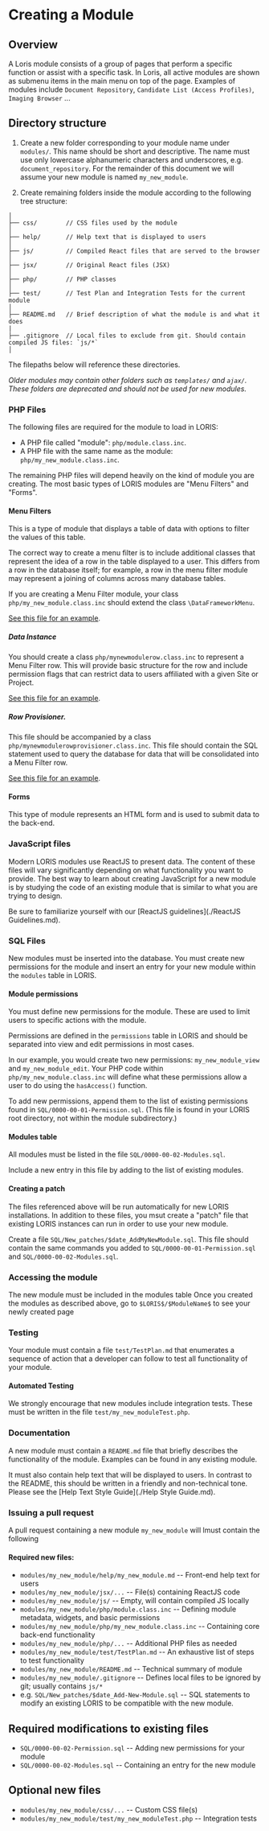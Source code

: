 # Creating a Module

## Overview

A Loris module consists of a group of pages that perform a specific function or assist with a specific task. In Loris, all active modules are shown as submenu items in the main menu on top of the page. Examples of modules include `Document Repository`, `Candidate List (Access Profiles)`, `Imaging Browser` ...


## Directory structure

1. Create a new folder corresponding to your module name under `modules/`. 
This name should be short and descriptive. 
The name must use only lowercase alphanumeric characters and underscores, e.g. `document_repository`.
For the remainder of this document we will assume your new module is named `my_new_module`.

2. Create remaining folders inside the module according to the following tree structure:

```
│
├── css/        // CSS files used by the module
│
├── help/       // Help text that is displayed to users
│
├── js/         // Compiled React files that are served to the browser
│
├── jsx/        // Original React files (JSX)
│
├── php/        // PHP classes
│
├── test/       // Test Plan and Integration Tests for the current module
│
├── README.md   // Brief description of what the module is and what it does
| 
├── .gitignore  // Local files to exclude from git. Should contain compiled JS files: `js/*`
│
```

The filepaths below will reference these directories.

_Older modules may contain other folders such as `templates/` and `ajax/`. These folders are deprecated and should
not be used for new modules._

### PHP Files

The following files are required for the module to load in LORIS:

* A PHP file called "module": `php/module.class.inc`.
* A PHP file with the same name as the module: `php/my_new_module.class.inc`.

The remaining PHP files will depend heavily on the kind of module you are creating. The most basic types
of LORIS modules are "Menu Filters" and "Forms".

#### Menu Filters

This is a type of module that displays a table of data with options to filter the values of this table.

The correct way to create a menu filter is to include additional classes that represent the idea of a
row in the table displayed to a user. This differs from a row in the database itself; for example, a row in the 
menu filter module may represent a joining of columns across many database tables.

If you are creating a Menu Filter module, your class `php/my_new_module.class.inc` should extend
the class `\DataFrameworkMenu`.

[See this file for an example](../../../modules/dicom_archive/php/dicom_archive.class.inc).

##### Data Instance
You should create a class `php/mynewmodulerow.class.inc` to represent a Menu Filter row. This will
provide basic structure for the row and include permission flags that can restrict data to users
affiliated with a given Site or Project.


[See this file for an example](../../../modules/dicom_archive/php/dicomarchiverow.class.inc).

##### Row Provisioner.
This file should be accompanied by a class `php/mynewmodulerowprovisioner.class.inc`. This file should
contain the SQL statement used to query the database for data that will be consolidated into a
Menu Filter row.

[See this file for an example](../../../modules/dicom_archive/php/dicomarchiverowprovisioner.class.inc).

#### Forms

This type of module represents an HTML form and is used to submit data to the back-end.

### JavaScript files

Modern LORIS modules use ReactJS to present data. The content of these files will vary significantly
depending on what functionality you want to provide. The best way to learn about creating JavaScript
for a new module is by studying the code of an existing module that is similar to what you are
trying to design.

Be sure to familiarize yourself with our [ReactJS guidelines](./ReactJS Guidelines.md).

### SQL Files

New modules must be inserted into the database. You must create new permissions for the module and insert
an entry for your new module within the `modules` table in LORIS.

#### Module permissions

You must define new permissions for the module. These are used to limit users to specific actions with the module.

Permissions are defined in the `permissions` table in LORIS and should be separated into view and edit permissions in most cases.

In our example, you would create two new permissions: `my_new_module_view` and `my_new_module_edit`. Your PHP code within
`php/my_new_module.class.inc` will define what these permissions allow a user to do using the `hasAccess()` function. 

To add new permissions, append them to the list of existing permissions found in `SQL/0000-00-01-Permission.sql`. (This file is found in your LORIS root directory, not within the module subdirectory.)

#### Modules table

All modules must be listed in the file `SQL/0000-00-02-Modules.sql`. 

Include a new entry in this file by adding to the list of existing modules.

#### Creating a patch

The files referenced above will be run automatically for new LORIS installations. In addition to these files,
you msut create a "patch" file that existing LORIS instances can run in order to use your new module.

Create a file `SQL/New_patches/$date_AddMyNewModule.sql`. This file should contain the same commands you added
to `SQL/0000-00-01-Permission.sql` and `SQL/0000-00-02-Modules.sql`.

### Accessing the module

The new module must be included in the modules table 
Once you created the modules as described above, go to `$LORIS$/$ModuleName$` to see your newly created page

### Testing

Your module must contain a file `test/TestPlan.md` that enumerates a sequence of action that a developer can
follow to test all functionality of your module.

#### Automated Testing

We strongly encourage that new modules include integration tests. These must be written in the file
`test/my_new_moduleTest.php`.

### Documentation

A new module must contain a `README.md` file that briefly describes the functionality of the module.
Examples can be found in any existing module.

It must also contain help text that will be displayed to users. In contrast to the README, this should
be written in a friendly and non-technical tone. Please see the [Help Text Style Guide](./Help Style Guide.md).

### Issuing a pull request

A pull request containing a new module `my_new_module` will lmust contain the following 

#### Required new files:

* `modules/my_new_module/help/my_new_module.md` -- Front-end help text for users
* `modules/my_new_module/jsx/...` -- File(s) containing ReactJS code
* `modules/my_new_module/js/` -- Empty, will contain compiled JS locally
* `modules/my_new_module/php/module.class.inc` -- Defining module metadata, widgets, and basic permissions
* `modules/my_new_module/php/my_new_module.class.inc` -- Containing core back-end functionality
* `modules/my_new_module/php/...` -- Additional PHP files as needed
* `modules/my_new_module/test/TestPlan.md` -- An exhaustive list of steps to test functionality
* `modules/my_new_module/README.md` -- Technical summary of module
* `modules/my_new_module/.gitignore` -- Defines local files to be ignored by git; usually contains `js/*`
* e.g. `SQL/New_patches/$date_Add-New-Module.sql` -- SQL statements to modify an existing LORIS to be compatible with the new module.

## Required modifications to existing files
* `SQL/0000-00-02-Permission.sql` -- Adding new permissions for your module
* `SQL/0000-00-02-Modules.sql` -- Containing an entry for the new module

## Optional new files
* `modules/my_new_module/css/...` -- Custom CSS file(s)
* `modules/my_new_module/test/my_new_moduleTest.php` -- Integration tests
